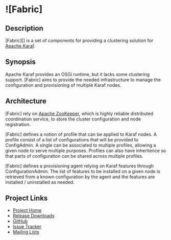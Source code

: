 # ![Fabric]

## Description

[Fabric][] is a set of components for providing a clustering solution for [Apache Karaf].

[Apache Karaf]: http://karaf.apache.org/

## Synopsis

Apache Karaf provides an OSGi runtime, but it lacks some clustering support.
[Fabric] aims to provide the needed infrastructure to manage the configuration
and provisioning of multiple Karaf nodes.

## Architecture

[Fabric] rely on [Apache ZooKeeper], which is highly reliable distributed coordination service,
to store the cluster configuration and node registration.

[Fabric] defines a notion of profile that can be applied to Karaf nodes.  A profile consist
of a list of configurations that will be provided to ConfigAdmin.  A single can be associated
to multiple profiles, allowing a given node to serve multiple purposes.   Profiles can also
have inheritence so that parts of configuration can be shared across multiple profiles.

[Fabric] defines a provisioning agent relying on Karaf features through ConfigurationAdmin.
The list of features to be installed on a given node is retrieved from a known configuration
by the agent and the features are installed / uninstalled as needed.



[Apache ZooKeeper]: http://zookeeper.apache.org/

## Project Links

* [Project Home](http://fabric.fusesource.org/)
* [Release Downloads](http://fabric.fusesource.org/downloads/index.html)
* [GitHub](http://github.com/fusesource/fabric/tree/master)
* [Issue Tracker](http://fusesource.com/issues/browse/FABRIC)
* [Mailing Lists](http://fusesource.com/forge/projects/FABRIC/mailing-lists)
